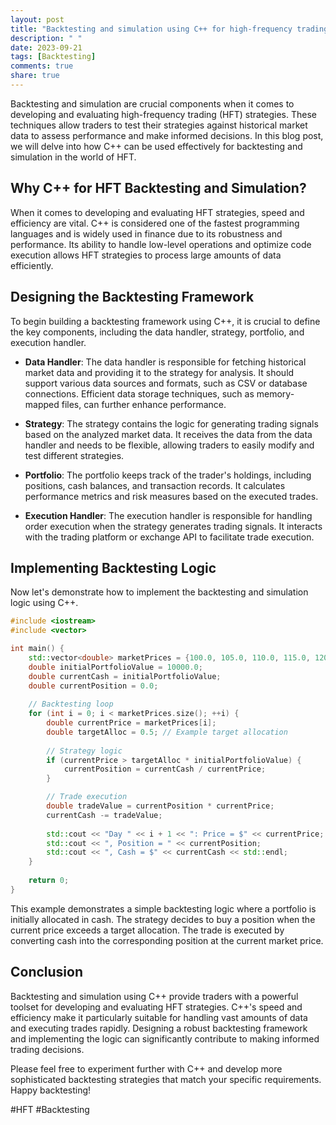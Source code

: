 ```yaml
---
layout: post
title: "Backtesting and simulation using C++ for high-frequency trading strategies"
description: " "
date: 2023-09-21
tags: [Backtesting]
comments: true
share: true
---
```


Backtesting and simulation are crucial components when it comes to developing and evaluating high-frequency trading (HFT) strategies. These techniques allow traders to test their strategies against historical market data to assess performance and make informed decisions. In this blog post, we will delve into how C++ can be used effectively for backtesting and simulation in the world of HFT.

## Why C++ for HFT Backtesting and Simulation?

When it comes to developing and evaluating HFT strategies, speed and efficiency are vital. C++ is considered one of the fastest programming languages and is widely used in finance due to its robustness and performance. Its ability to handle low-level operations and optimize code execution allows HFT strategies to process large amounts of data efficiently.

## Designing the Backtesting Framework

To begin building a backtesting framework using C++, it is crucial to define the key components, including the data handler, strategy, portfolio, and execution handler.

* **Data Handler**: The data handler is responsible for fetching historical market data and providing it to the strategy for analysis. It should support various data sources and formats, such as CSV or database connections. Efficient data storage techniques, such as memory-mapped files, can further enhance performance.

* **Strategy**: The strategy contains the logic for generating trading signals based on the analyzed market data. It receives the data from the data handler and needs to be flexible, allowing traders to easily modify and test different strategies.

* **Portfolio**: The portfolio keeps track of the trader's holdings, including positions, cash balances, and transaction records. It calculates performance metrics and risk measures based on the executed trades.

* **Execution Handler**: The execution handler is responsible for handling order execution when the strategy generates trading signals. It interacts with the trading platform or exchange API to facilitate trade execution.

## Implementing Backtesting Logic

Now let's demonstrate how to implement the backtesting and simulation logic using C++. 

```cpp
#include <iostream>
#include <vector>

int main() {
    std::vector<double> marketPrices = {100.0, 105.0, 110.0, 115.0, 120.0};
    double initialPortfolioValue = 10000.0;
    double currentCash = initialPortfolioValue;
    double currentPosition = 0.0;
    
    // Backtesting loop
    for (int i = 0; i < marketPrices.size(); ++i) {
        double currentPrice = marketPrices[i];
        double targetAlloc = 0.5; // Example target allocation
        
        // Strategy logic
        if (currentPrice > targetAlloc * initialPortfolioValue) {
            currentPosition = currentCash / currentPrice;
        }

        // Trade execution
        double tradeValue = currentPosition * currentPrice;
        currentCash -= tradeValue;
        
        std::cout << "Day " << i + 1 << ": Price = $" << currentPrice;
        std::cout << ", Position = " << currentPosition;
        std::cout << ", Cash = $" << currentCash << std::endl;
    }
    
    return 0;
}
```

This example demonstrates a simple backtesting logic where a portfolio is initially allocated in cash. The strategy decides to buy a position when the current price exceeds a target allocation. The trade is executed by converting cash into the corresponding position at the current market price.

## Conclusion

Backtesting and simulation using C++ provide traders with a powerful toolset for developing and evaluating HFT strategies. C++'s speed and efficiency make it particularly suitable for handling vast amounts of data and executing trades rapidly. Designing a robust backtesting framework and implementing the logic can significantly contribute to making informed trading decisions.

Please feel free to experiment further with C++ and develop more sophisticated backtesting strategies that match your specific requirements. Happy backtesting!

#HFT #Backtesting